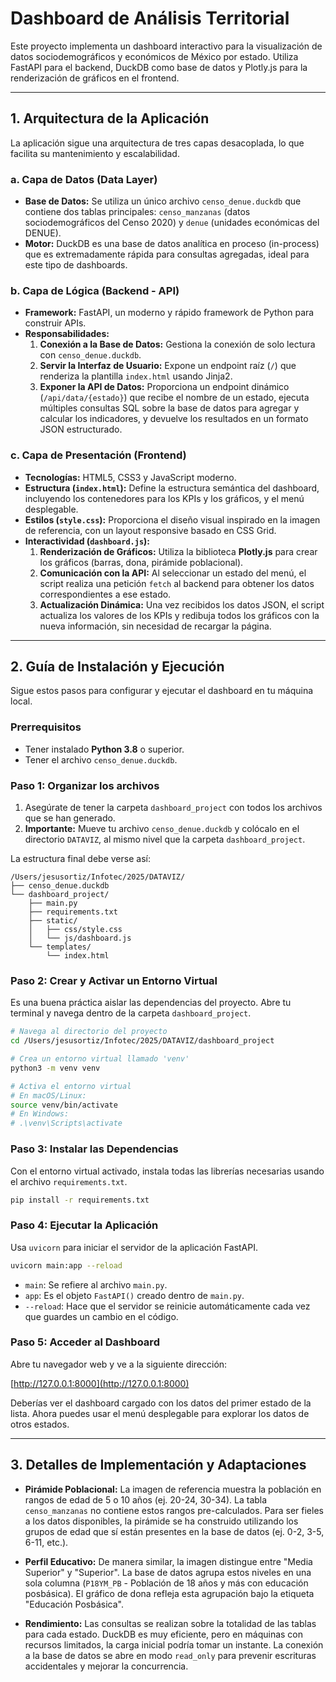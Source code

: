 # Dashboard de Análisis Territorial

Este proyecto implementa un dashboard interactivo para la visualización de datos sociodemográficos y económicos de México por estado. Utiliza FastAPI para el backend, DuckDB como base de datos y Plotly.js para la renderización de gráficos en el frontend.

---

## 1. Arquitectura de la Aplicación

La aplicación sigue una arquitectura de tres capas desacoplada, lo que facilita su mantenimiento y escalabilidad.

### a. Capa de Datos (Data Layer)

-   **Base de Datos:** Se utiliza un único archivo `censo_denue.duckdb` que contiene dos tablas principales: `censo_manzanas` (datos sociodemográficos del Censo 2020) y `denue` (unidades económicas del DENUE).
-   **Motor:** DuckDB es una base de datos analítica en proceso (in-process) que es extremadamente rápida para consultas agregadas, ideal para este tipo de dashboards.

### b. Capa de Lógica (Backend - API)

-   **Framework:** FastAPI, un moderno y rápido framework de Python para construir APIs.
-   **Responsabilidades:**
    1.  **Conexión a la Base de Datos:** Gestiona la conexión de solo lectura con `censo_denue.duckdb`.
    2.  **Servir la Interfaz de Usuario:** Expone un endpoint raíz (`/`) que renderiza la plantilla `index.html` usando Jinja2.
    3.  **Exponer la API de Datos:** Proporciona un endpoint dinámico (`/api/data/{estado}`) que recibe el nombre de un estado, ejecuta múltiples consultas SQL sobre la base de datos para agregar y calcular los indicadores, y devuelve los resultados en un formato JSON estructurado.

### c. Capa de Presentación (Frontend)

-   **Tecnologías:** HTML5, CSS3 y JavaScript moderno.
-   **Estructura (`index.html`):** Define la estructura semántica del dashboard, incluyendo los contenedores para los KPIs y los gráficos, y el menú desplegable.
-   **Estilos (`style.css`):** Proporciona el diseño visual inspirado en la imagen de referencia, con un layout responsive basado en CSS Grid.
-   **Interactividad (`dashboard.js`):**
    1.  **Renderización de Gráficos:** Utiliza la biblioteca **Plotly.js** para crear los gráficos (barras, dona, pirámide poblacional).
    2.  **Comunicación con la API:** Al seleccionar un estado del menú, el script realiza una petición `fetch` al backend para obtener los datos correspondientes a ese estado.
    3.  **Actualización Dinámica:** Una vez recibidos los datos JSON, el script actualiza los valores de los KPIs y redibuja todos los gráficos con la nueva información, sin necesidad de recargar la página.

---

## 2. Guía de Instalación y Ejecución

Sigue estos pasos para configurar y ejecutar el dashboard en tu máquina local.

### Prerrequisitos

-   Tener instalado **Python 3.8** o superior.
-   Tener el archivo `censo_denue.duckdb`.

### Paso 1: Organizar los archivos

1.  Asegúrate de tener la carpeta `dashboard_project` con todos los archivos que se han generado.
2.  **Importante:** Mueve tu archivo `censo_denue.duckdb` y colócalo en el directorio `DATAVIZ`, al mismo nivel que la carpeta `dashboard_project`.

La estructura final debe verse así:

```
/Users/jesusortiz/Infotec/2025/DATAVIZ/
├── censo_denue.duckdb
└── dashboard_project/
    ├── main.py
    ├── requirements.txt
    ├── static/
    │   ├── css/style.css
    │   └── js/dashboard.js
    └── templates/
        └── index.html
```

### Paso 2: Crear y Activar un Entorno Virtual

Es una buena práctica aislar las dependencias del proyecto. Abre tu terminal y navega dentro de la carpeta `dashboard_project`.

```bash
# Navega al directorio del proyecto
cd /Users/jesusortiz/Infotec/2025/DATAVIZ/dashboard_project

# Crea un entorno virtual llamado 'venv'
python3 -m venv venv

# Activa el entorno virtual
# En macOS/Linux:
source venv/bin/activate
# En Windows:
# .\venv\Scripts\activate
```

### Paso 3: Instalar las Dependencias

Con el entorno virtual activado, instala todas las librerías necesarias usando el archivo `requirements.txt`.

```bash
pip install -r requirements.txt
```

### Paso 4: Ejecutar la Aplicación

Usa `uvicorn` para iniciar el servidor de la aplicación FastAPI.

```bash
uvicorn main:app --reload
```

-   `main`: Se refiere al archivo `main.py`.
-   `app`: Es el objeto `FastAPI()` creado dentro de `main.py`.
-   `--reload`: Hace que el servidor se reinicie automáticamente cada vez que guardes un cambio en el código.

### Paso 5: Acceder al Dashboard

Abre tu navegador web y ve a la siguiente dirección:

[http://127.0.0.1:8000](http://127.0.0.1:8000)

Deberías ver el dashboard cargado con los datos del primer estado de la lista. Ahora puedes usar el menú desplegable para explorar los datos de otros estados.

---

## 3. Detalles de Implementación y Adaptaciones

-   **Pirámide Poblacional:** La imagen de referencia muestra la población en rangos de edad de 5 o 10 años (ej. 20-24, 30-34). La tabla `censo_manzanas` no contiene estos rangos pre-calculados. Para ser fieles a los datos disponibles, la pirámide se ha construido utilizando los grupos de edad que sí están presentes en la base de datos (ej. 0-2, 3-5, 6-11, etc.).

-   **Perfil Educativo:** De manera similar, la imagen distingue entre "Media Superior" y "Superior". La base de datos agrupa estos niveles en una sola columna (`P18YM_PB` - Población de 18 años y más con educación posbásica). El gráfico de dona refleja esta agrupación bajo la etiqueta "Educación Posbásica".

-   **Rendimiento:** Las consultas se realizan sobre la totalidad de las tablas para cada estado. DuckDB es muy eficiente, pero en máquinas con recursos limitados, la carga inicial podría tomar un instante. La conexión a la base de datos se abre en modo `read_only` para prevenir escrituras accidentales y mejorar la concurrencia.
